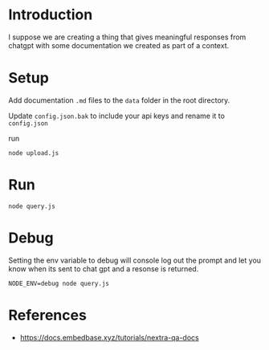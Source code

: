 # Introduction
I suppose we are creating a thing that gives meaningful responses from chatgpt with some documentation we created as part of a context.

# Setup
Add documentation `.md` files to the `data` folder in the root directory.

Update `config.json.bak` to include your api keys and rename it to `config.json`

run
```
node upload.js
```

# Run
```
node query.js
```

# Debug
Setting the env variable to debug will console log out the prompt and let you know when its sent to chat gpt and a resonse is returned.
```
NODE_ENV=debug node query.js
```

# References
- https://docs.embedbase.xyz/tutorials/nextra-qa-docs